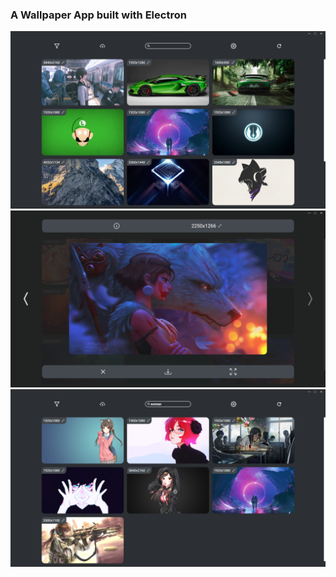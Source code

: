 ### A Wallpaper App built with Electron

<img src="github-assets/app-example1.png" width="1000"/>

<img src="github-assets/app-example2.png" width="1000"/>

<img src="github-assets/app-example3.png" width="1000"/>
